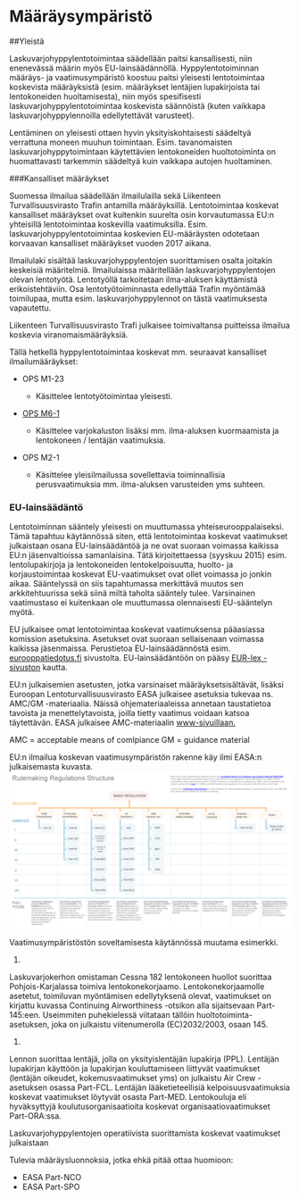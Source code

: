 

# Määräysympäristö

##Yleistä

Laskuvarjohyppylentotoimintaa säädellään paitsi kansallisesti, niin enenevässä määrin myös EU-lainsäädännöllä. Hyppylentotoiminnan määräys- ja vaatimusympäristö koostuu paitsi yleisesti lentotoimintaa koskevista määräyksistä (esim. määräykset lentäjien lupakirjoista tai lentokoneiden huoltamisesta), niin myös spesifisesti laskuvarjohyppylentotoimintaa koskevista säännöistä (kuten vaikkapa laskuvarjohyppylennoilla edellytettävät varusteet).

Lentäminen on yleisesti ottaen hyvin yksityiskohtaisesti säädeltyä verrattuna moneen muuhun toimintaan. Esim. tavanomaisten laskuvarjohyppytoimintaan käytettävien lentokoneiden huoltotoiminta on huomattavasti tarkemmin säädeltyä kuin vaikkapa autojen huoltaminen.

###Kansalliset määräykset

Suomessa ilmailua säädellään ilmailulailla sekä Liikenteen Turvallisuusvirasto Trafin antamilla määräyksillä. Lentotoimintaa koskevat kansalliset määräykset ovat kuitenkin suurelta osin korvautumassa EU:n yhteisillä lentotoimintaa koskevilla vaatimuksilla. Esim. laskuvarjohyppylentotoimintaa koskevien EU-määräysten odotetaan korvaavan kansalliset määräykset vuoden 2017 aikana.

Ilmailulaki sisältää laskuvarjohyppylentojen suorittamisen osalta joitakin keskeisiä määritelmiä. Ilmailulaissa määritellään laskuvarjohyppylentojen olevan lentotyötä. Lentotyöllä tarkoitetaan ilma-aluksen käyttämistä erikoistehtäviin. Osa lentotyötoiminnasta edellyttää Trafin myöntämää toimilupaa, mutta esim. laskuvarjohyppylennot on tästä vaatimuksesta vapautettu.

Liikenteen Turvallisuusvirasto Trafi julkaisee toimivaltansa puitteissa ilmailua koskevia viranomaismääräyksiä.

Tällä hetkellä hyppylentotoimintaa koskevat mm. seuraavat kansalliset ilmailumääräykset:

* OPS M1-23
    * Käsittelee lentotyötoimintaa yleisesti.

* [OPS M6-1](http://www.finlex.fi/data/normit/5537-opm6_01.pdf)
  * Käsittelee varjokaluston lisäksi mm. ilma-aluksen kuormaamista ja lentokoneen / lentäjän vaatimuksia.

* OPS M2-1 
    * Käsittelee yleisilmailussa sovellettavia toiminnallisia perusvaatimuksia mm. ilma-aluksen varusteiden yms suhteen.

### EU-lainsäädäntö

Lentotoiminnan sääntely yleisesti on muuttumassa yhteiseurooppalaiseksi. Tämä tapahtuu käytännössä siten, että lentotoimintaa koskevat vaatimukset julkaistaan osana EU-lainsäädäntöä ja ne ovat suoraan voimassa kaikissa EU:n jäsenvaltioissa samanlaisina. Tätä kirjoitettaessa (syyskuu 2015) esim. lentolupakirjoja ja lentokoneiden lentokelpoisuutta, huolto- ja korjaustoimintaa koskevat EU-vaatimukset ovat ollet voimassa jo jonkin aikaa. Sääntelyssä on siis tapahtumassa merkittävä muutos sen arkkitehtuurissa sekä siinä miltä taholta sääntely tulee. Varsinainen vaatimustaso ei kuitenkaan ole muuttumassa olennaisesti EU-sääntelyn myötä.

EU julkaisee omat lentotoimintaa koskevat vaatimuksensa pääasiassa komission asetuksina. Asetukset ovat suoraan sellaisenaan voimassa kaikissa jäsenmaissa. Perustietoa EU-lainsäädännöstä esim. [eurooppatiedotus.fi](http://www.eurooppatiedotus.fi/public/default.aspx?contentid=92779#.VgPA17SGnwx) sivustolta. EU-lainsäädäntöön on pääsy [EUR-lex -sivuston](http://eur-lex.europa.eu/) kautta.

EU:n julkaisemien asetusten, jotka varsinaiset määräyksetsisältävät, lisäksi Euroopan Lentoturvallisuusvirasto EASA julkaisee asetuksia tukevaa ns. AMC/GM -materiaalia. Näissä ohjemateriaaleissa annetaan taustatietoa tavoista ja menettelytavoista, joilla tietty vaatimus voidaan katsoa täytettävän. EASA julkaisee AMC-materiaalin [www-sivuillaan.](https://easa.europa.eu/document-library/acceptable-means-of-compliance-and-guidance-materials)

AMC = acceptable means of comlpiance
GM = guidance material

EU:n ilmailua koskevan vaatimusympäristön rakenne käy ilmi EASA:n julkaisemasta kuvasta. 
![](EASA-regulations_structure1440x681px.jpg)

Vaatimusympäristöstön soveltamisesta käytännössä muutama esimerkki.

1. 
Laskuvarjokerhon omistaman Cessna 182 lentokoneen huollot suorittaa Pohjois-Karjalassa toimiva lentokonekorjaamo. Lentokonekorjaamolle asetetut, toimiluvan myöntämisen edellytyksenä olevat, vaatimukset on kirjattu kuvassa Continuing Airworthiness -otsikon alla sijaitsevaan Part-145:een. Useimmiten puhekielessä viitataan tällöin huoltotoiminta-asetuksen, joka on julkaistu viitenumerolla (EC)2032/2003, osaan 145.

1. 
Lennon suorittaa lentäjä, jolla on yksityislentäjän lupakirja (PPL). Lentäjän lupakirjan käyttöön ja lupakirjan kouluttamiseen liittyvät vaatimukset (lentäjän oikeudet, kokemusvaatimukset yms) on julkaistu Air Crew -asetuksen osassa Part-FCL. Lentäjän lääketieteellisiä kelpoisuusvaatimuksia koskevat vaatimukset löytyvät osasta Part-MED. Lentokouluja eli hyväksyttyjä koulutusorganisaatioita koskevat organisaatiovaatimukset Part-ORA:ssa.

Laskuvarjohyppylentojen operatiivista suorittamista koskevat vaatimukset julkaistaan









Tulevia määräysluonnoksia, jotka ehkä pitää ottaa huomioon:
* EASA Part-NCO
* EASA Part-SPO

